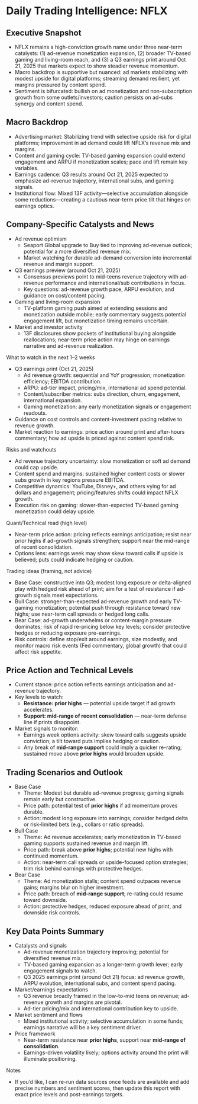 # Daily Trading Intelligence: NFLX

## Executive Snapshot
- NFLX remains a high-conviction growth name under three near-term catalysts: (1) ad-revenue monetization expansion, (2) broader TV-based gaming and living-room reach, and (3) a Q3 earnings print around Oct 21, 2025 that markets expect to show steadier revenue momentum.
- Macro backdrop is supportive but nuanced: ad markets stabilizing with modest upside for digital platforms; streaming demand resilient, yet margins pressured by content spend.
- Sentiment is bifurcated: bullish on ad monetization and non-subscription growth from some outlets/investors; caution persists on ad-subs synergy and content spend.

## Macro Backdrop
- Advertising market: Stabilizing trend with selective upside risk for digital platforms; improvement in ad demand could lift NFLX’s revenue mix and margins.
- Content and gaming cycle: TV-based gaming expansion could extend engagement and ARPU if monetization scales; pace and lift remain key variables.
- Earnings cadence: Q3 results around Oct 21, 2025 expected to emphasize ad-revenue trajectory, international subs, and gaming signals.
- Institutional flow: Mixed 13F activity—selective accumulation alongside some reductions—creating a cautious near-term price tilt that hinges on earnings optics.

## Company-Specific Catalysts and News
- Ad revenue optimism
  - Seaport Global upgrade to Buy tied to improving ad-revenue outlook; potential for a more diversified revenue mix.
  - Market watching for durable ad-demand conversion into incremental revenue and margin support.
- Q3 earnings preview (around Oct 21, 2025)
  - Consensus previews point to mid-teens revenue trajectory with ad-revenue performance and international/sub contributions in focus.
  - Key questions: ad-revenue growth pace, ARPU evolution, and guidance on cost/content pacing.
- Gaming and living-room expansion
  - TV-platform gaming push aimed at extending sessions and monetization outside mobile; early commentary suggests potential engagement lift, but monetization timing remains uncertain.
- Market and investor activity
  - 13F disclosures show pockets of institutional buying alongside reallocations; near-term price action may hinge on earnings narrative and ad-revenue realization.

What to watch in the next 1–2 weeks
- Q3 earnings print (Oct 21, 2025)
  - Ad revenue growth: sequential and YoY progression; monetization efficiency; EBITDA contribution.
  - ARPU: ad-tier impact, pricing/mix, international ad spend potential.
  - Content/subscriber metrics: subs direction, churn, engagement, international expansion.
  - Gaming monetization: any early monetization signals or engagement readouts.
- Guidance on cost controls and content-investment pacing relative to revenue growth.
- Market reaction to earnings: price action around print and after-hours commentary; how ad upside is priced against content spend risk.

Risks and watchouts
- Ad revenue trajectory uncertainty: slow monetization or soft ad demand could cap upside.
- Content spend and margins: sustained higher content costs or slower subs growth in key regions pressure EBITDA.
- Competitive dynamics: YouTube, Disney+, and others vying for ad dollars and engagement; pricing/features shifts could impact NFLX growth.
- Execution risk on gaming: slower-than-expected TV-based gaming monetization could delay upside.

Quant/Technical read (high level)
- Near-term price action: pricing reflects earnings anticipation; resist near prior highs if ad-growth signals strengthen; support near the mid-range of recent consolidation.
- Options lens: earnings week may show skew toward calls if upside is believed; puts could indicate hedging or caution.

Trading ideas (framing, not advice)
- Base Case: constructive into Q3; modest long exposure or delta-aligned play with hedged risk ahead of print; aim for a test of resistance if ad-growth signals meet expectations.
- Bull Case: stronger-than-expected ad-revenue growth and early TV-gaming monetization; potential push through resistance toward new highs; use near-term call spreads or hedged long calls.
- Bear Case: ad-growth underwhelms or content-margin pressure dominates; risk of rapid re-pricing below key levels; consider protective hedges or reducing exposure pre-earnings.
- Risk controls: define stop/exit around earnings, size modestly, and monitor macro risk events (Fed commentary, global growth) that could affect risk appetite.

## Price Action and Technical Levels
- Current stance: price action reflects earnings anticipation and ad-revenue trajectory.
- Key levels to watch:
  - **Resistance: prior highs** — potential upside target if ad growth accelerates.
  - **Support: mid-range of recent consolidation** — near-term defense line if prints disappoint.
- Market signals to monitor:
  - Earnings week options activity: skew toward calls suggests upside conviction; a tilt toward puts implies hedging or caution.
  - Any break of **mid-range support** could imply a quicker re-rating; sustained move above **prior highs** would broaden upside.

## Trading Scenarios and Outlook
- Base Case
  - Theme: Modest but durable ad-revenue progress; gaming signals remain early but constructive.
  - Price path: potential test of **prior highs** if ad momentum proves durable.
  - Action: modest long exposure into earnings; consider hedged delta or risk-limited bets (e.g., collars or ratio spreads).
- Bull Case
  - Theme: Ad revenue accelerates; early monetization in TV-based gaming supports sustained revenue and margin lift.
  - Price path: break above **prior highs**; potential new highs with continued momentum.
  - Action: near-term call spreads or upside-focused option strategies; trim risk behind earnings with protective hedges.
- Bear Case
  - Theme: Ad monetization stalls; content spend outpaces revenue gains; margins blur on higher investment.
  - Price path: breach of **mid-range support**; re-rating could resume toward downside.
  - Action: protective hedges, reduced exposure ahead of print, and downside risk controls.

## Key Data Points Summary
- Catalysts and signals
  - Ad-revenue monetization trajectory improving; potential for diversified revenue mix.
  - TV-based gaming expansion as a longer-term growth lever; early engagement signals to watch.
  - Q3 2025 earnings print (around Oct 21) focus: ad revenue growth, ARPU evolution, international subs, and content spend pacing.
- Market/earnings expectations
  - Q3 revenue broadly framed in the low-to-mid teens on revenue; ad-revenue growth and margins are pivotal.
  - Ad-tier pricing/mix and international contribution key to upside.
- Market sentiment and flows
  - Mixed institutional activity; selective accumulation in some funds; earnings narrative will be a key sentiment driver.
- Price framework
  - Near-term resistance near **prior highs**, support near **mid-range of consolidation**.
  - Earnings-driven volatility likely; options activity around the print will illuminate positioning.

Notes
- If you’d like, I can re-run data sources once feeds are available and add precise numbers and sentiment scores, then update this report with exact price levels and post-earnings targets.